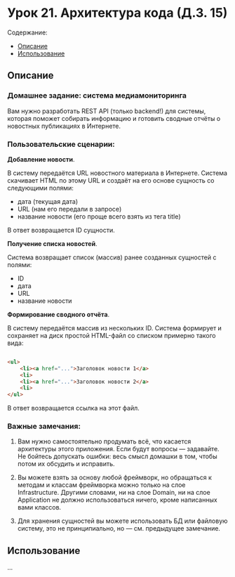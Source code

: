 # Урок 21. Архитектура кода (Д.З. 15)

Содержание:

- [Описание](#описание)
- [Использование](#использование)

## Описание

### Домашнее задание: система медиамониторинга

Вам нужно разработать REST API (только backend!) для системы, которая поможет собирать информацию и готовить
сводные отчёты о новостных публикациях в Интернете.

### Пользовательские сценарии:

**Добавление новости**.

В систему передаётся URL новостного материала в Интернете. Система скачивает HTML по этому URL и создаёт на его основе
сущность со следующими полями:

- дата (текущая дата)
- URL (нам его передали в запросе)
- название новости (его проще всего взять из тега title)

В ответ возвращается ID сущности.

**Получение списка новостей**.

Система возвращает список (массив) ранее созданных сущностей с полями:

- ID
- дата
- URL
- название новости

**Формирование сводного отчёта**.

В систему передаётся массив из нескольких ID. Система формирует и сохраняет на диск простой HTML-файл со списком
примерно такого вида:

```html

<ul>
    <li><a href="...">Заголовок новости 1</a>
    <li>
    <li><a href="...">Заголовок новости 2</a>
    <li>
</ul>
```

В ответ возвращается ссылка на этот файл.

### Важные замечания:

1) Вам нужно самостоятельно продумать всё, что касается архитектуры этого приложения. Если будут вопросы — задавайте. Не
   бойтесь допускать ошибки: весь смысл домашки в том, чтобы потом их обсудить и исправить.

2) Вы можете взять за основу любой фреймворк, но обращаться к методам и классам фреймворка можно только на слое
   Infrastructure. Другими словами, ни на слое Domain, ни на слое Application не должно использоваться ничего, кроме
   написанных вами классов.

3) Для хранения сущностей вы можете использовать БД или файловую систему, это не принципиально, но — см. предыдущее
   замечание.

## Использование

...
